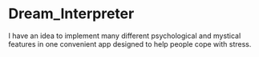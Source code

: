 # Dream_Interpreter
I have an idea to implement many different psychological and mystical features in one convenient app designed to help people cope with stress.
